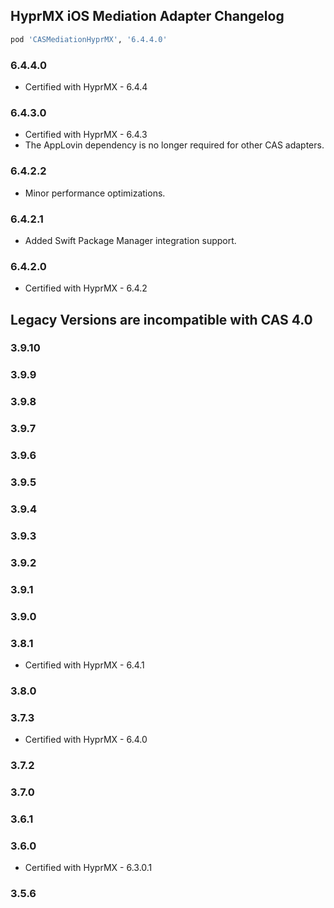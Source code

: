 ## HyprMX iOS Mediation Adapter Changelog
```ruby
pod 'CASMediationHyprMX', '6.4.4.0'
```

### 6.4.4.0
- Certified with HyprMX - 6.4.4

### 6.4.3.0
- Certified with HyprMX - 6.4.3
- The AppLovin dependency is no longer required for other CAS adapters.

### 6.4.2.2
- Minor performance optimizations.

### 6.4.2.1
- Added Swift Package Manager integration support.

### 6.4.2.0
- Certified with HyprMX - 6.4.2

## Legacy Versions are incompatible with CAS 4.0

### 3.9.10

### 3.9.9

### 3.9.8

### 3.9.7

### 3.9.6

### 3.9.5

### 3.9.4

### 3.9.3

### 3.9.2

### 3.9.1

### 3.9.0

### 3.8.1
- Certified with HyprMX - 6.4.1

### 3.8.0

### 3.7.3
- Certified with HyprMX - 6.4.0

### 3.7.2

### 3.7.0

### 3.6.1

### 3.6.0
- Certified with HyprMX - 6.3.0.1

### 3.5.6
